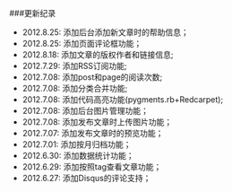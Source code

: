 ###更新纪录
* 2012.8.25: 添加后台添加新文章时的帮助信息；
* 2012.8.25: 添加页面评论框功能；
* 2012.8.18: 添加文章的版权作者和链接信息;
* 2012.7.29: 添加RSS订阅功能;
* 2012.7.08: 添加post和page的阅读次数;
* 2012.7.08: 添加分类合并功能;
* 2012.7.08: 添加代码高亮功能(pygments.rb+Redcarpet);
* 2012.7.08: 添加后台图片管理功能；
* 2012.7.08: 添加发布文章时上传图片功能；
* 2012.7.07: 添加发布文章时的预览功能；
* 2012.7.01: 添加按月归档功能；
* 2012.6.30: 添加数据统计功能；
* 2012.6.29: 添加按照tag查看文章功能；
* 2012.6.27: 添加Disqus的评论支持；